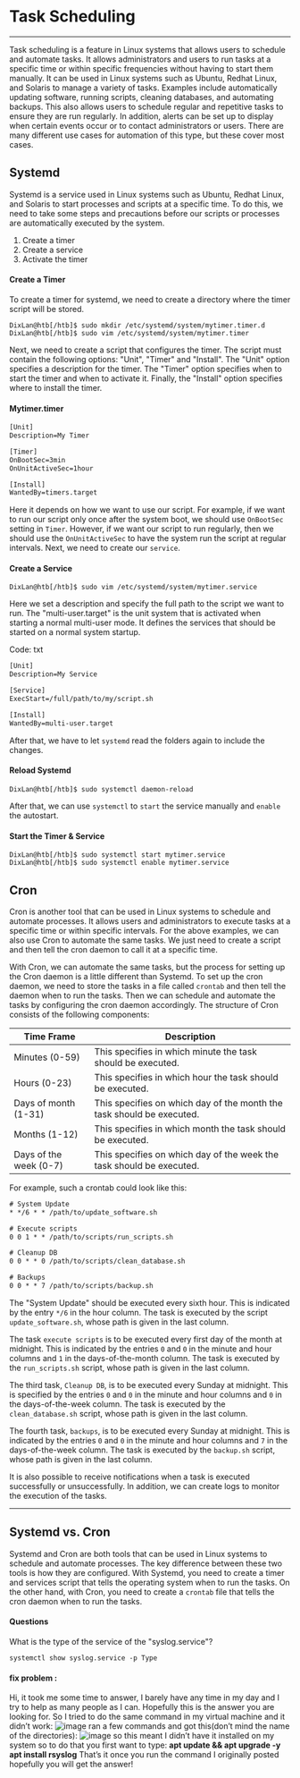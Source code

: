 # Task Scheduling

------

Task scheduling is a feature in Linux systems that allows users to  schedule and automate tasks. It allows administrators and users to run  tasks at a specific time or within specific frequencies without having  to start them manually. It can be used in Linux systems such as Ubuntu,  Redhat Linux, and Solaris to manage a variety of tasks. Examples include automatically updating software, running scripts, cleaning databases,  and automating backups. This also allows users to schedule regular and  repetitive tasks to ensure they are run regularly. In addition, alerts  can be set up to display when certain events occur or to contact  administrators or users. There are many different use cases for  automation of this type, but these cover most cases.

## Systemd

Systemd is a service used in Linux systems such as Ubuntu, Redhat  Linux, and Solaris to start processes and scripts at a specific time. To do this, we need to take some steps and precautions before our scripts or processes are automatically executed by the system.

1. Create a timer
2. Create a service
3. Activate the timer

#### Create a Timer

To create a timer for systemd, we need to create a directory where the timer script will be stored.

```shell
DixLan@htb[/htb]$ sudo mkdir /etc/systemd/system/mytimer.timer.d
DixLan@htb[/htb]$ sudo vim /etc/systemd/system/mytimer.timer
```

Next, we need to create a script that configures the timer. The  script must contain the following options: "Unit", "Timer" and  "Install". The "Unit" option specifies a description for the timer. The  "Timer" option specifies when to start the timer and when to activate  it. Finally, the "Install" option specifies where to install the timer.

#### Mytimer.timer

```txt
[Unit]
Description=My Timer

[Timer]
OnBootSec=3min
OnUnitActiveSec=1hour

[Install]
WantedBy=timers.target
```

Here it depends on how we want to use our script. For example, if we  want to run our script only once after the system boot, we should use `OnBootSec` setting in `Timer`. However, if we want our script to run regularly, then we should use the `OnUnitActiveSec` to have the system run the script at regular intervals. Next, we need to create our `service`.

#### Create a Service

```shell
DixLan@htb[/htb]$ sudo vim /etc/systemd/system/mytimer.service
```

Here we set a description and specify the full path to the script we  want to run. The "multi-user.target" is the unit system that is  activated when starting a normal multi-user mode. It defines the  services that should be started on a normal system startup.

Code: txt

```txt
[Unit]
Description=My Service

[Service]
ExecStart=/full/path/to/my/script.sh

[Install]
WantedBy=multi-user.target
```

After that, we have to let `systemd` read the folders again to include the changes.

#### Reload Systemd

```shell
DixLan@htb[/htb]$ sudo systemctl daemon-reload
```

After that, we can use `systemctl` to `start` the service manually and `enable` the autostart.

#### Start the Timer & Service

```shell
DixLan@htb[/htb]$ sudo systemctl start mytimer.service
DixLan@htb[/htb]$ sudo systemctl enable mytimer.service
```

## Cron

Cron is another tool that can be used in Linux systems to schedule  and automate processes. It allows users and administrators to execute  tasks at a specific time or within specific intervals. For the above  examples, we can also use Cron to automate the same tasks. We just need  to create a script and then tell the cron daemon to call it at a  specific time.

With Cron, we can automate the same tasks, but the process for  setting up the Cron daemon is a little different than Systemd. To set up the cron daemon, we need to store the tasks in a file called `crontab` and then tell the daemon when to run the tasks. Then we can schedule  and automate the tasks by configuring the cron daemon accordingly. The  structure of Cron consists of the following components:

| **Time Frame**         | **Description**                                              |
| ---------------------- | ------------------------------------------------------------ |
| Minutes (0-59)         | This specifies in which minute the task should be executed.  |
| Hours (0-23)           | This specifies in which hour the task should be executed.    |
| Days of month (1-31)   | This specifies on which day of the month the task should be executed. |
| Months (1-12)          | This specifies in which month the task should be executed.   |
| Days of the week (0-7) | This specifies on which day of the week the task should be executed. |

For example, such a crontab could look like this:

```txt
# System Update
* */6 * * /path/to/update_software.sh

# Execute scripts
0 0 1 * * /path/to/scripts/run_scripts.sh

# Cleanup DB
0 0 * * 0 /path/to/scripts/clean_database.sh

# Backups
0 0 * * 7 /path/to/scripts/backup.sh
```

The "System Update" should be executed every sixth hour. This is indicated by the entry `*/6` in the hour column. The task is executed by the script `update_software.sh`, whose path is given in the last column.

The task `execute scripts` is to be executed every first day of the month at midnight. This is indicated by the entries `0` and `0` in the minute and hour columns and `1` in the days-of-the-month column. The task is executed by the `run_scripts.sh` script, whose path is given in the last column.

The third task, `Cleanup DB`, is to be executed every Sunday at midnight. This is specified by the entries `0` and `0` in the minute and hour columns and `0` in the days-of-the-week column. The task is executed by the `clean_database.sh` script, whose path is given in the last column.

The fourth task, `backups`, is to be executed every Sunday at midnight. This is indicated by the entries `0` and `0` in the minute and hour columns and `7` in the days-of-the-week column. The task is executed by the `backup.sh` script, whose path is given in the last column.

It is also possible to receive notifications when a task is executed  successfully or unsuccessfully. In addition, we can create logs to  monitor the execution of the tasks.

------

## Systemd vs. Cron

Systemd and Cron are both tools that can be used in Linux systems to  schedule and automate processes. The key difference between these two  tools is how they are configured. With Systemd, you need to create a  timer and services script that tells the operating system when to run  the tasks. On the other hand, with Cron, you need to create a `crontab` file that tells the cron daemon when to run the tasks.

#### Questions

What is the type of the service of the "syslog.service"?

```shell
systemctl show syslog.service -p Type
```

#### fix problem :

Hi, it took me some time to answer, I barely have any time in my day and I try to help as many people as I can. Hopefully this is the answer you are looking for. So I tried to do the same command in my virtual  machine and it didn’t work:
 ![image](https://europe1.discourse-cdn.com/hackthebox/original/3X/8/8/88a534f490af15b10497d22ff35717a3ecb4ef2d.png)
 ran a few commands and got this(don’t mind the name of the directories):
 ![image](https://europe1.discourse-cdn.com/hackthebox/original/3X/4/b/4b73125e8423b0adc01c175b0d644bd6db0ac32a.png)
 so this meant I didn’t have it installed on my system so to do that you first want to type:
 **apt update && apt upgrade -y**
 **apt install rsyslog**
 That’s it once you run the command I originally posted hopefully you will get the answer!